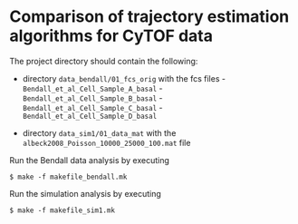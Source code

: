 # Comparison of trajectory estimation algorithms for CyTOF data

The project directory should contain the following:

- directory `data_bendall/01_fcs_orig` with the fcs files 
		- `Bendall_et_al_Cell_Sample_A_basal` 
		- `Bendall_et_al_Cell_Sample_B_basal` 
		- `Bendall_et_al_Cell_Sample_C_basal` 
		- `Bendall_et_al_Cell_Sample_D_basal`

- directory `data_sim1/01_data_mat` with the `albeck2008_Poisson_10000_25000_100.mat` file


Run the Bendall data analysis by executing 

```
$ make -f makefile_bendall.mk
```

Run the simulation analysis by executing 

```
$ make -f makefile_sim1.mk
```


